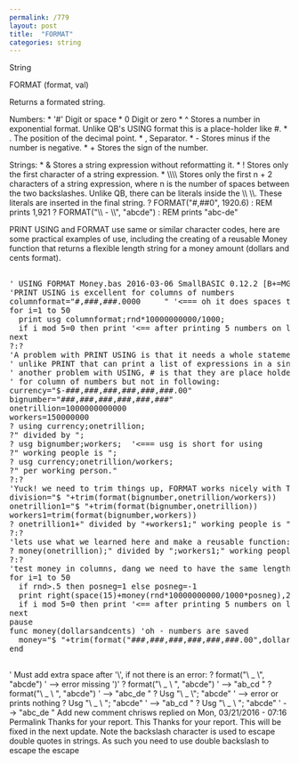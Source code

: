 ```yaml
---
permalink: /779
layout: post
title:  "FORMAT"
categories: string
---
```

String

FORMAT (format, val)

Returns a formated string.


<p>Numbers:
* '#' Digit or space
* 0 Digit or zero
* ^ Stores a number in exponential format. Unlike QB's USING format this is a place-holder like #.
* . The position of the decimal point.
* , Separator.
* - Stores minus if the number is negative.
* + Stores the sign of the number.
<p>Strings:
* & Stores a string expression without reformatting it.
* ! Stores only the first character of a string expression.
* \\\\  Stores only the first n + 2 characters of a string expression, where n is the number of spaces between the two backslashes. Unlike QB, there can be literals inside the \\ \\. These literals are inserted in the final string.
? FORMAT("#,##0", 1920.6) : REM prints 1,921
? FORMAT("\\  - \\", "abcde") : REM prints "abc-de"

PRINT USING and FORMAT use same or similar character codes, here are some practical examples of use, including the creating of a reusable Money function that returns a flexible length string for a money amount (dollars and cents format).
<pre>

' USING FORMAT Money.bas 2016-03-06 SmallBASIC 0.12.2 [B+=MGA]
'PRINT USING is excellent for columns of numbers
columnformat="#,###,###.0000     " '<=== oh it does spaces too!
for i=1 to 50
  print usg columnformat;rnd*10000000000/1000;
  if i mod 5=0 then print '<== after printing 5 numbers on line use print to start next line
next
?:?
'A problem with PRINT USING is that it needs a whole statement to itself,
' unlike PRINT that can print a list of expressions in a single statement (with ; , or +)
' another problem with USING, # is that they are place holders which is nice
' for column of numbers but not in following:
currency="$-###,###,###,###,###,###.00"
bignumber="###,###,###,###,###,###"
onetrillion=1000000000000
workers=150000000
? using currency;onetrillion;
?" divided by ";
? usg bignumber;workers;  '<=== usg is short for using
?" working people is ";
? usg currency;onetrillion/workers;
?" per working person."
?:?
'Yuck! we need to trim things up, FORMAT works nicely with TRIM
division="$ "+trim(format(bignumber,onetrillion/workers))
onetrillion1="$ "+trim(format(bignumber,onetrillion))
workers1=trim(format(bignumber,workers))
? onetrillion1+" divided by "+workers1;" working people is ";division;" per working person."
?:?
'lets use what we learned here and make a reusable function: money
? money(onetrillion);" divided by ";workers1;" working people is "+money(onetrillion/workers)+" per working person."
?:?
'test money in columns, dang we need to have the same length strings use RIGHT and SPACE
for i=1 to 50
  if rnd>.5 then posneg=1 else posneg=-1
  print right(space(15)+money(rnd*10000000000/1000*posneg),20);
  if i mod 5=0 then print '<== after printing 5 numbers on line use print to start next line
next
pause
func money(dollarsandcents) 'oh - numbers are saved
  money="$ "+trim(format("###,###,###,###,###,###.00",dollarsandcents))
end

</pre>

' Must add extra space after '\\', if not there is an error:
? format("\\ _ \\", "abcde")   ' --> error missing ')'
? format("\\ _ \\ ", "abcde")  ' --> "ab_cd "
? format("\\  _ \\ ", "abcde") ' --> "abc_de "
? Usg "\\ _ \\"; "abcde"   ' --> error or prints nothing
? Usg "\\ _ \\ "; "abcde"  ' --> "ab_cd "
? Usg "\\  _ \\ "; "abcde" ' --> "abc_de "
    Add new comment 
chrisws replied on Mon, 03/21/2016 - 07:16 Permalink
Thanks for your report. This
Thanks for your report. This will be fixed in the next update. Note the backslash character is used to escape double quotes in strings. As such you need to use double backslash to escape the escape
